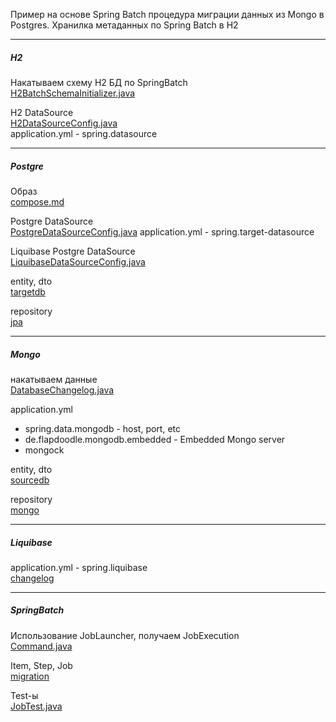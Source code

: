 
Пример на основе Spring Batch процедура миграции данных из Mongo в Postgres. 
Хранилка метаданных по Spring Batch в H2

---
##### H2
Накатываем схему H2 БД по SpringBatch</br>
[H2BatchSchemaInitializer.java](src/main/java/ru/otus/hw/config/h2/H2BatchSchemaInitializer.java)

H2 DataSource</br> 
[H2DataSourceConfig.java](src/main/java/ru/otus/hw/config/h2/H2DataSourceConfig.java)</br>
application.yml - spring.datasource

---
##### Postgre
Образ</br>
[compose.md](src/main/java/ru/otus/hw/compose.md)

Postgre DataSource</br>
[PostgreDataSourceConfig.java](src/main/java/ru/otus/hw/config/postgre/PostgreDataSourceConfig.java)
application.yml - spring.target-datasource

Liquibase Postgre DataSource </br>
[LiquibaseDataSourceConfig.java](src/main/java/ru/otus/hw/config/postgre/LiquibaseDataSourceConfig.java)

entity, dto</br>
[targetdb](src/main/java/ru/otus/hw/model/targetdb)

repository</br>
[jpa](src/main/java/ru/otus/hw/repositories/jpa)

---
##### Mongo
накатываем данные</br>
[DatabaseChangelog.java](src/main/java/ru/otus/hw/mongock/changelog/DatabaseChangelog.java)

application.yml
 - spring.data.mongodb - host, port, etc
 - de.flapdoodle.mongodb.embedded - Embedded Mongo server
 - mongock

entity, dto</br>
[sourcedb](src/main/java/ru/otus/hw/model/sourcedb)

repository</br>
[mongo](src/main/java/ru/otus/hw/repositories/mongo)

---
##### Liquibase
application.yml - spring.liquibase</br>
[changelog](src/main/resources/db/changelog)


---
##### SpringBatch
Использование JobLauncher, получаем JobExecution</br>
[Command.java](src/main/java/ru/otus/hw/command/Command.java)

Item, Step, Job</br>
[migration](src/main/java/ru/otus/hw/migration)

Test-ы</br>
[JobTest.java](src/test/java/ru/otus/hw/migration/job/JobTest.java)
